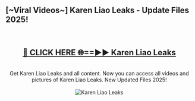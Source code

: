 <h2>[~Viral Videos~] Karen Liao Leaks - Update Files 2025!</h2>
<br>
<div align="center">
<h2><a href="https://betterlinks.top/A2PfLJ" rel="nofollow">🔴 CLICK HERE 🌐==►► Karen Liao Leaks</a></h2>
<br>
Get Karen Liao Leaks and all content. Now you can access all videos and pictures of Karen Liao Leaks. New Updated Files 2025!
<br>
<br>
<a href="https://betterlinks.top/A2PfLJ" rel="nofollow" data-target="animated-image.originalLink"><img src="https://i.ibb.co.com/WyWwxjT/player-gif2.gif" alt="Karen Liao Leaks" style="max-width: 100%; display: inline-block;" data-target="animated-image.originalImage"></a>
</div>
<br>
